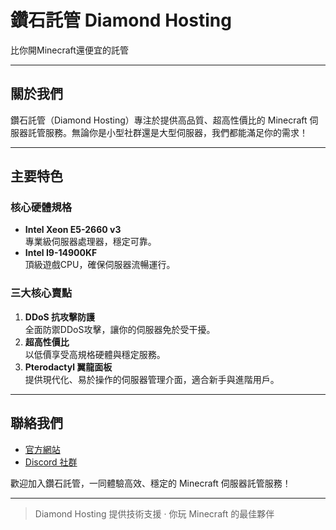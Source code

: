 # 鑽石託管 Diamond Hosting

比你開Minecraft還便宜的託管

---

## 關於我們

鑽石託管（Diamond Hosting）專注於提供高品質、超高性價比的 Minecraft 伺服器託管服務。無論你是小型社群還是大型伺服器，我們都能滿足你的需求！

---

## 主要特色

### 核心硬體規格

- **Intel Xeon E5-2660 v3**  
  專業級伺服器處理器，穩定可靠。
- **Intel I9-14900KF**  
  頂級遊戲CPU，確保伺服器流暢運行。

### 三大核心賣點

1. **DDoS 抗攻擊防護**  
   全面防禦DDoS攻擊，讓你的伺服器免於受干擾。
2. **超高性價比**  
   以低價享受高規格硬體與穩定服務。
3. **Pterodactyl 翼龍面板**  
   提供現代化、易於操作的伺服器管理介面，適合新手與進階用戶。

---

## 聯絡我們

- [官方網站](https://host.jetsion.com/)
- [Discord 社群](https://discord.com/invite/5Fky5SEfBd)

歡迎加入鑽石託管，一同體驗高效、穩定的 Minecraft 伺服器託管服務！

---

> Diamond Hosting 提供技術支援 · 你玩 Minecraft 的最佳夥伴
